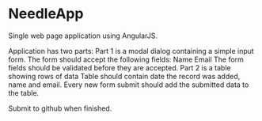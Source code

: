 NeedleApp
=========

Single web page application using AngularJS. 

Application has two parts:
    Part 1 is a modal dialog containing a simple input form. 
        The form should accept the following fields: 
            Name
            Email
        The form fields should be validated before they are accepted.
    Part 2 is a table showing rows of data
        Table should contain date the record was added, name and email.
        Every new form submit should add the submitted data to the table. 

Submit to github when finished.

